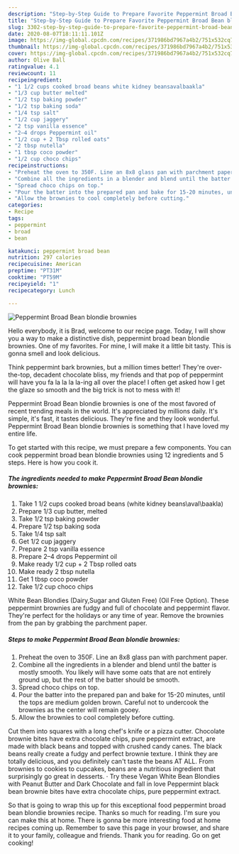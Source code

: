 ```yaml
---
description: "Step-by-Step Guide to Prepare Favorite Peppermint Broad Bean blondie brownies"
title: "Step-by-Step Guide to Prepare Favorite Peppermint Broad Bean blondie brownies"
slug: 3302-step-by-step-guide-to-prepare-favorite-peppermint-broad-bean-blondie-brownies
date: 2020-08-07T18:11:11.101Z
image: https://img-global.cpcdn.com/recipes/371986bd7967a4b2/751x532cq70/peppermint-broad-bean-blondie-brownies-recipe-main-photo.jpg
thumbnail: https://img-global.cpcdn.com/recipes/371986bd7967a4b2/751x532cq70/peppermint-broad-bean-blondie-brownies-recipe-main-photo.jpg
cover: https://img-global.cpcdn.com/recipes/371986bd7967a4b2/751x532cq70/peppermint-broad-bean-blondie-brownies-recipe-main-photo.jpg
author: Olive Ball
ratingvalue: 4.1
reviewcount: 11
recipeingredient:
- "1 1/2 cups cooked broad beans white kidney beansavalbaakla"
- "1/3 cup butter melted"
- "1/2 tsp baking powder"
- "1/2 tsp baking soda"
- "1/4 tsp salt"
- "1/2 cup jaggery"
- "2 tsp vanilla essence"
- "2–4 drops Peppermint oil"
- "1/2 cup + 2 Tbsp rolled oats"
- "2 tbsp nutella"
- "1 tbsp coco powder"
- "1/2 cup choco chips"
recipeinstructions:
- "Preheat the oven to 350F. Line an 8x8 glass pan with parchment paper."
- "Combine all the ingredients in a blender and blend until the batter is mostly smooth. You likely will have some oats that are not entirely ground up, but the rest of the batter should be smooth."
- "Spread choco chips on top."
- "Pour the batter into the prepared pan and bake for 15-20 minutes, until the tops are medium golden brown. Careful not to undercook the brownies as the center will remain gooey."
- "Allow the brownies to cool completely before cutting."
categories:
- Recipe
tags:
- peppermint
- broad
- bean

katakunci: peppermint broad bean 
nutrition: 297 calories
recipecuisine: American
preptime: "PT31M"
cooktime: "PT59M"
recipeyield: "1"
recipecategory: Lunch

---
```



![Peppermint Broad Bean blondie brownies](https://img-global.cpcdn.com/recipes/371986bd7967a4b2/751x532cq70/peppermint-broad-bean-blondie-brownies-recipe-main-photo.jpg)

Hello everybody, it is Brad, welcome to our recipe page. Today, I will show you a way to make a distinctive dish, peppermint broad bean blondie brownies. One of my favorites. For mine, I will make it a little bit tasty. This is gonna smell and look delicious.

Think peppermint bark brownies, but a million times better! They&#39;re over-the-top, decadent chocolate bliss, my friends and that pop of peppermint will have you fa la la la la-ing all over the place! I often get asked how I get the glaze so smooth and the big trick is not to mess with it!

Peppermint Broad Bean blondie brownies is one of the most favored of recent trending meals in the world. It's appreciated by millions daily. It's simple, it's fast, it tastes delicious. They're fine and they look wonderful. Peppermint Broad Bean blondie brownies is something that I have loved my entire life.


To get started with this recipe, we must prepare a few components. You can cook peppermint broad bean blondie brownies using 12 ingredients and 5 steps. Here is how you cook it.

<!--inarticleads1-->

##### The ingredients needed to make Peppermint Broad Bean blondie brownies:

1. Take 1 1/2 cups cooked broad beans (white kidney beans\aval\baakla)
1. Prepare 1/3 cup butter, melted
1. Take 1/2 tsp baking powder
1. Prepare 1/2 tsp baking soda
1. Take 1/4 tsp salt
1. Get 1/2 cup jaggery
1. Prepare 2 tsp vanilla essence
1. Prepare 2–4 drops Peppermint oil
1. Make ready 1/2 cup + 2 Tbsp rolled oats
1. Make ready 2 tbsp nutella
1. Get 1 tbsp coco powder
1. Take 1/2 cup choco chips


White Bean Blondies (Dairy,Sugar and Gluten Free) (Oil Free Option). These peppermint brownies are fudgy and full of chocolate and peppermint flavor. They&#39;re perfect for the holidays or any time of year. Remove the brownies from the pan by grabbing the parchment paper. 

<!--inarticleads2-->

##### Steps to make Peppermint Broad Bean blondie brownies:

1. Preheat the oven to 350F. Line an 8x8 glass pan with parchment paper.
1. Combine all the ingredients in a blender and blend until the batter is mostly smooth. You likely will have some oats that are not entirely ground up, but the rest of the batter should be smooth.
1. Spread choco chips on top.
1. Pour the batter into the prepared pan and bake for 15-20 minutes, until the tops are medium golden brown. Careful not to undercook the brownies as the center will remain gooey.
1. Allow the brownies to cool completely before cutting.


Cut them into squares with a long chef&#39;s knife or a pizza cutter. Chocolate brownie bites have extra chocolate chips, pure peppermint extract, are made with black beans and topped with crushed candy canes. The black beans really create a fudgy and perfect brownie texture. I think they are totally delicious, and you definitely can&#39;t taste the beans AT ALL. From brownies to cookies to cupcakes, beans are a nutritious ingredient that surprisingly go great in desserts. · Try these Vegan White Bean Blondies with Peanut Butter and Dark Chocolate and fall in love Peppermint black bean brownie bites have extra chocolate chips, pure peppermint extract. 

So that is going to wrap this up for this exceptional food peppermint broad bean blondie brownies recipe. Thanks so much for reading. I'm sure you can make this at home. There is gonna be more interesting food at home recipes coming up. Remember to save this page in your browser, and share it to your family, colleague and friends. Thank you for reading. Go on get cooking!
